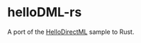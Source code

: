 # helloDML-rs
A port of the [HelloDirectML](https://github.com/microsoft/DirectML/tree/master/Samples/HelloDirectML) sample to Rust.
